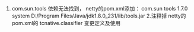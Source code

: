 1. com.sun.tools 依赖无法找到， netty的pom.xml添加：
			<dependency>
				<groupId>com.sun</groupId>
				<artifactId>tools</artifactId>
				<version>1.7.0</version>
				<scope>system</scope>
				<systemPath>D:/Program Files/Java/jdk1.8.0_231/lib/tools.jar</systemPath>
			</dependency>
2.注释掉 netty的pom.xml的 tcnative.classifier 变更定义及使用